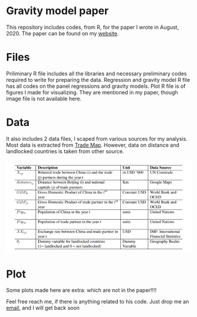 # Gravity model paper
This repository includes codes, from R, for the paper I wrote in August, 2020. The paper can be found on my [website](https://arubhardwaj.github.io/files/JCGS_Paper.pdf).

# Files
Priliminary R file includes all the libraries and necessary preliminary codes required to write for preparing the data. 
Regression and gravity model R file has all codes on the panel regressions and gravity models.
Plot R file is of figures I made for visualizing. They are mentioned in my paper, though image file is not available here.

# Data
It also includes 2 data files, I scaped from various sources for my analysis. Most data is extracted from [Trade Map](https://www.trademap.org/). However, data on distance and landlocked countries is taken from other source.

![alt text](/Figures/tab.PNG)


# Plot
Some plots made here are extra: which are not in the paper!!!!

Feel free reach me, if there is anything related to his code. Just drop me an [email](mailto:aruecon@gmail.com), and I will get back soon
